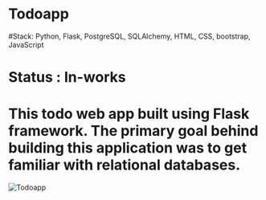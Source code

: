 # Todoapp
#Stack: Python, Flask, PostgreSQL, SQLAlchemy, HTML, CSS, bootstrap, JavaScript  
# Status : In-works

# This todo web app built using Flask framework. The primary goal behind building this application was to get familiar with relational databases.
![Todoapp](https://user-images.githubusercontent.com/82989538/128654547-18599909-3a20-453b-ae3d-d46bbbe12712.PNG)

